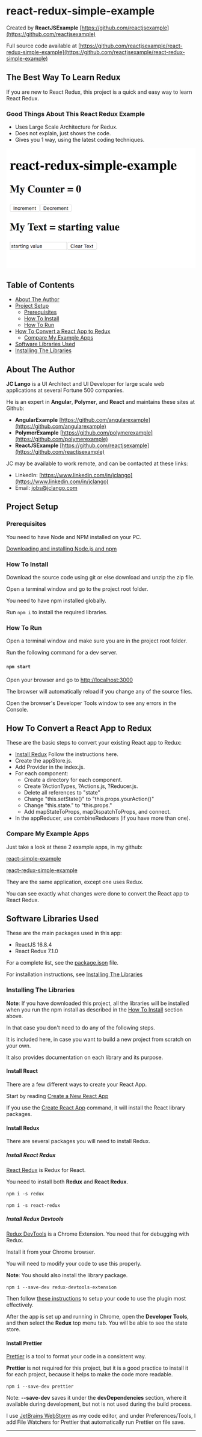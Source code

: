 # react-redux-simple-example

Created by **ReactJSExample** [https://github.com/reactjsexample](https://github.com/reactjsexample)

Full source code available at [https://github.com/reactjsexample/react-redux-simple-example](https://github.com/reactjsexample/react-redux-simple-example)

## The Best Way To Learn Redux

If you are new to React Redux, this project is a quick and easy way to learn React Redux.

### Good Things About This React Redux Example

* Uses Large Scale Architecture for Redux.
* Does not explain, just shows the code.
* Gives you 1 way, using the latest coding techniques.

![react-redux-simple-example-screen-shot](https://github.com/reactjsexample/react-redux-simple-example/blob/master/src/assets/images/react-redux-simple-example-screen-shot.png)

## Table of Contents

- [About The Author](#about-the-author)
- [Project Setup](#project-setup)
  - [Prerequisites](#prerequisites)
  - [How To Install](#how-to-install)
  - [How To Run](#how-to-run)
- [How To Convert a React App to Redux](#how-to-convert-a-react-app-to-redux)
  - [Compare My Example Apps](#compare-my-example-apps)
- [Software Libraries Used](#software-libraries-used)
- [Installing The Libraries](#installing-the-libraries)

## About The Author

**JC Lango** is a UI Architect and UI Developer for large scale web applications at several Fortune 500 companies.

He is an expert in **Angular**, **Polymer**, and **React** and maintains these sites at Github:

- **AngularExample** [https://github.com/angularexample](https://github.com/angularexample)
- **PolymerExample** [https://github.com/polymerexample](https://github.com/polymerexample)
- **ReactJSExample** [https://github.com/reactjsexample](https://github.com/reactjsexample)

JC may be available to work remote, and can be contacted at these links:

- LinkedIn: [https://www.linkedin.com/in/jclango](https://www.linkedin.com/in/jclango)
- Email: [jobs@jclango.com](mailto:jobs@jclango.com)

## Project Setup

### Prerequisites

You need to have Node and NPM installed on your PC.

[Downloading and installing Node.js and npm](https://docs.npmjs.com/downloading-and-installing-node-js-and-npm)

### How To Install

Download the source code using git or else download and unzip the zip file.

Open a terminal window and go to the project root folder.

You need to have npm installed globally.

Run `npm i` to install the required libraries.

### How To Run

Open a terminal window and make sure you are in the project root folder.

Run the following command for a dev server.

#### `npm start`

Open your browser and go to [http://localhost:3000](http://localhost:3000)

The browser will automatically reload if you change any of the source files.

Open the browser's Developer Tools window to see any errors in the Console.

## How To Convert a React App to Redux

These are the basic steps to convert your existing React app to Redux:

- [Install Redux](#install-redux) Follow the instructions here.
- Create the appStore.js.
- Add Provider in the index.js.
- For each component:
  - Create a directory for each component.
  - Create ?ActionTypes, ?Actions.js, ?Reducer.js. 
  - Delete all references to "state"
  - Change "this.setState()" to "this.props.yourAction()"
  - Change "this.state." to "this.props."
  - Add mapStateToProps, mapDispatchToProps, and connect.
- In the appReducer, use combineReducers (if you have more than one).

### Compare My Example Apps

Just take a look at these 2 example apps, in my github:

[react-simple-example](https://github.com/reactjsexample/react-simple-example)

[react-redux-simple-example](https://github.com/reactjsexample/react-redux-simple-example)

They are the same application, except one uses Redux.

You can see exactly what changes were done to convert the React app to React Redux.

## Software Libraries Used

These are the main packages used in this app:

- ReactJS 16.8.4
- React Redux 7.1.0

For a complete list, see the [package.json](https://github.com/reactjsexample/react-redux-example/blob/master/package.json) file.

For installation instructions, see [Installing The Libraries](#installing-the-libraries)

### Installing The Libraries

**Note**: If you have downloaded this project, all the libraries will be installed when you run the npm install as described in the [How To Install](#how-to-install) section above.

In that case you don't need to do any of the following steps.

It is included here,
in case you want to build a new project from scratch on your own.

It also provides documentation on each library and its purpose. 

#### Install React

There are a few different ways to create your React App.

Start by reading [Create a New React App](https://reactjs.org/docs/create-a-new-react-app.html)

If you use the [Create React App](https://reactjs.org/docs/create-a-new-react-app.html#create-react-app) command, it will install the React library packages.

#### Install Redux

There are several packages you will need to install Redux.

##### Install React Redux

[React Redux](https://react-redux.js.org/) is Redux for React.

You need to install both **Redux** and **React Redux**.

`npm i -s redux`

`npm i -s react-redux`

##### Install Redux Devtools

[Redux DevTools](https://chrome.google.com/webstore/detail/redux-devtools/lmhkpmbekcpmknklioeibfkpmmfibljd?hl=en) is a Chrome Extension.
You need that for debugging with Redux.

Install it from your Chrome browser.

You will need to modify your code to use this properly.

**Note**: You should also install the library package.

`npm i --save-dev redux-devtools-extension`

Then follow [these instructions](https://github.com/zalmoxisus/redux-devtools-extension#13-use-redux-devtools-extension-package-from-npm) to setup your code to use the plugin most effectively.

After the app is set up and running in Chrome,
open the **Developer Tools**,
and then select the **Redux** top menu tab.
You will be able to see the state store.

#### Install Prettier

[Prettier](https://prettier.io/) is a tool to format your code in a consistent way.

**Prettier** is not required for this project,
but it is a good practice to install it for each project,
because it helps to make the code more readable. 

`npm i --save-dev prettier`

Note: **--save-dev** saves it under the **devDependencies** section,
where it available during development, but not is not used during the build process.

I use [JetBrains WebStorm](https://www.jetbrains.com/webstorm/) as my code editor,
and under Preferences/Tools, I add File Watchers for Prettier  that automatically run Prettier on file save.

---
